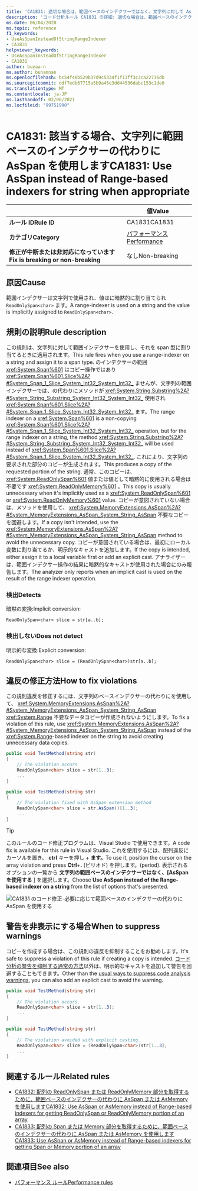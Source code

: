 ```yaml
---
title: 'CA1831: 適切な場合は、範囲ベースのインデクサーではなく、文字列に対して AsSpan を使用します (コード分析)'
description: 'コード分析ルール CA1831 の詳細: 適切な場合は、範囲ベースのインデクサーではなく AsSpan を使用します。'
ms.date: 06/04/2020
ms.topic: reference
f1_keywords:
- UseAsSpanInsteadOfStringRangeIndexer
- CA1831
helpviewer_keywords:
- UseAsSpanInsteadOfStringRangeIndexer
- CA1831
author: buyaa-n
ms.author: bunamnan
ms.openlocfilehash: bc54f48b529b37d9c5334f1f13ff3c3ca22736db
ms.sourcegitcommit: ddf7edb67715a5b9a45e3dd44536dabc153c1de0
ms.translationtype: MT
ms.contentlocale: ja-JP
ms.lasthandoff: 02/06/2021
ms.locfileid: "99751990"
---
```

# <a name="ca1831-use-asspan-instead-of-range-based-indexers-for-string-when-appropriate"></a><span data-ttu-id="13715-103">CA1831: 該当する場合、文字列に範囲ベースのインデクサーの代わりに AsSpan を使用します</span><span class="sxs-lookup"><span data-stu-id="13715-103">CA1831: Use AsSpan instead of Range-based indexers for string when appropriate</span></span>

| | <span data-ttu-id="13715-104">値</span><span class="sxs-lookup"><span data-stu-id="13715-104">Value</span></span> |
|-|-|
| <span data-ttu-id="13715-105">**ルール ID**</span><span class="sxs-lookup"><span data-stu-id="13715-105">**Rule ID**</span></span> |<span data-ttu-id="13715-106">CA1831</span><span class="sxs-lookup"><span data-stu-id="13715-106">CA1831</span></span>|
| <span data-ttu-id="13715-107">**カテゴリ**</span><span class="sxs-lookup"><span data-stu-id="13715-107">**Category**</span></span> |[<span data-ttu-id="13715-108">パフォーマンス</span><span class="sxs-lookup"><span data-stu-id="13715-108">Performance</span></span>](performance-warnings.md)|
| <span data-ttu-id="13715-109">**修正が中断または非対応になっています**</span><span class="sxs-lookup"><span data-stu-id="13715-109">**Fix is breaking or non-breaking**</span></span> |<span data-ttu-id="13715-110">なし</span><span class="sxs-lookup"><span data-stu-id="13715-110">Non-breaking</span></span>|

## <a name="cause"></a><span data-ttu-id="13715-111">原因</span><span class="sxs-lookup"><span data-stu-id="13715-111">Cause</span></span>

<span data-ttu-id="13715-112">範囲インデクサーは文字列で使用され、値はに暗黙的に割り当てられ `ReadOnlySpan<char>` ます。</span><span class="sxs-lookup"><span data-stu-id="13715-112">A range-indexer is used on a string and the value is implicitly assigned to `ReadOnlySpan<char>`.</span></span>

## <a name="rule-description"></a><span data-ttu-id="13715-113">規則の説明</span><span class="sxs-lookup"><span data-stu-id="13715-113">Rule description</span></span>

<span data-ttu-id="13715-114">この規則は、文字列に対して範囲インデクサーを使用し、それを span 型に割り当てるときに適用されます。</span><span class="sxs-lookup"><span data-stu-id="13715-114">This rule fires when you use a range-indexer on a string and assign it to a span type.</span></span> <span data-ttu-id="13715-115">のインデクサーの範囲 <xref:System.Span%601> はコピー操作ではあり <xref:System.Span%601.Slice%2A?#System_Span_1_Slice_System_Int32_System_Int32_> ませんが、文字列の範囲インデクサーでは、の代わりにメソッドが <xref:System.String.Substring%2A?#System_String_Substring_System_Int32_System_Int32_> 使用され <xref:System.Span%601.Slice%2A?#System_Span_1_Slice_System_Int32_System_Int32_> ます。</span><span class="sxs-lookup"><span data-stu-id="13715-115">The range indexer on a <xref:System.Span%601> is a non-copying <xref:System.Span%601.Slice%2A?#System_Span_1_Slice_System_Int32_System_Int32_> operation, but for the range indexer on a string, the method <xref:System.String.Substring%2A?#System_String_Substring_System_Int32_System_Int32_> will be used instead of <xref:System.Span%601.Slice%2A?#System_Span_1_Slice_System_Int32_System_Int32_>.</span></span> <span data-ttu-id="13715-116">これにより、文字列の要求された部分のコピーが生成されます。</span><span class="sxs-lookup"><span data-stu-id="13715-116">This produces a copy of the requested portion of the string.</span></span> <span data-ttu-id="13715-117">通常、このコピーは、 <xref:System.ReadOnlySpan%601> 値または値として暗黙的に使用される場合は不要です <xref:System.ReadOnlyMemory%601> 。</span><span class="sxs-lookup"><span data-stu-id="13715-117">This copy is usually unnecessary when it's implicitly used as a <xref:System.ReadOnlySpan%601> or <xref:System.ReadOnlyMemory%601> value.</span></span> <span data-ttu-id="13715-118">コピーが意図されていない場合は、メソッドを使用して、 <xref:System.MemoryExtensions.AsSpan%2A?#System_MemoryExtensions_AsSpan_System_String_AsSpan> 不要なコピーを回避します。</span><span class="sxs-lookup"><span data-stu-id="13715-118">If a copy isn't intended, use the <xref:System.MemoryExtensions.AsSpan%2A?#System_MemoryExtensions_AsSpan_System_String_AsSpan> method to avoid the unnecessary copy.</span></span> <span data-ttu-id="13715-119">コピーが意図されている場合は、最初にローカル変数に割り当てるか、明示的なキャストを追加します。</span><span class="sxs-lookup"><span data-stu-id="13715-119">If the copy is intended, either assign it to a local variable first or add an explicit cast.</span></span> <span data-ttu-id="13715-120">アナライザーは、範囲インデクサー操作の結果に暗黙的なキャストが使用された場合にのみ報告します。</span><span class="sxs-lookup"><span data-stu-id="13715-120">The analyzer only reports when an implicit cast is used on the result of the range indexer operation.</span></span>

### <a name="detects"></a><span data-ttu-id="13715-121">検出</span><span class="sxs-lookup"><span data-stu-id="13715-121">Detects</span></span>

<span data-ttu-id="13715-122">暗黙の変換:</span><span class="sxs-lookup"><span data-stu-id="13715-122">Implicit conversion:</span></span>

`ReadOnlySpan<char> slice = str[a..b];`

### <a name="does-not-detect"></a><span data-ttu-id="13715-123">検出しない</span><span class="sxs-lookup"><span data-stu-id="13715-123">Does not detect</span></span>

<span data-ttu-id="13715-124">明示的な変換:</span><span class="sxs-lookup"><span data-stu-id="13715-124">Explicit conversion:</span></span>

`ReadOnlySpan<char> slice = (ReadOnlySpan<char>)str[a..b];`

## <a name="how-to-fix-violations"></a><span data-ttu-id="13715-125">違反の修正方法</span><span class="sxs-lookup"><span data-stu-id="13715-125">How to fix violations</span></span>

<span data-ttu-id="13715-126">この規則違反を修正するには、文字列のベースインデクサーの代わりにを使用して、 <xref:System.MemoryExtensions.AsSpan%2A?#System_MemoryExtensions_AsSpan_System_String_AsSpan> <xref:System.Range> 不要なデータコピーが作成されないようにします。</span><span class="sxs-lookup"><span data-stu-id="13715-126">To fix a violation of this rule, use <xref:System.MemoryExtensions.AsSpan%2A?#System_MemoryExtensions_AsSpan_System_String_AsSpan> instead of the <xref:System.Range>-based indexer on the string to avoid creating unnecessary data copies.</span></span>

```csharp
public void TestMethod(string str)
{
    // The violation occurs
    ReadOnlySpan<char> slice = str[1..3];
    ...
}
```

```csharp
public void TestMethod(string str)
{
    // The violation fixed with AsSpan extension method
    ReadOnlySpan<char> slice = str.AsSpan()[1..3];
    ...
}
```

> [!TIP]
> <span data-ttu-id="13715-127">このルールのコード修正プログラムは、Visual Studio で使用できます。</span><span class="sxs-lookup"><span data-stu-id="13715-127">A code fix is available for this rule in Visual Studio.</span></span> <span data-ttu-id="13715-128">これを使用するには、配列違反にカーソルを置き、 **ctrl** キーを押し + **ます。**</span><span class="sxs-lookup"><span data-stu-id="13715-128">To use it, position the cursor on the array violation and press **Ctrl**+**.**</span></span> <span data-ttu-id="13715-129">(ピリオド) を押します。</span><span class="sxs-lookup"><span data-stu-id="13715-129">(period).</span></span> <span data-ttu-id="13715-130">表示されるオプションの一覧から **文字列の範囲ベースのインデクサーではなく、[AsSpan を使用する** ] を選択します。</span><span class="sxs-lookup"><span data-stu-id="13715-130">Choose **Use AsSpan instead of the Range-based indexer on a string** from the list of options that's presented.</span></span>
>
> ![CA1831 のコード修正-必要に応じて範囲ベースのインデクサーの代わりに AsSpan を使用する](media/ca1831_codefix.png)

## <a name="when-to-suppress-warnings"></a><span data-ttu-id="13715-132">警告を非表示にする場合</span><span class="sxs-lookup"><span data-stu-id="13715-132">When to suppress warnings</span></span>

<span data-ttu-id="13715-133">コピーを作成する場合は、この規則の違反を抑制することをお勧めします。</span><span class="sxs-lookup"><span data-stu-id="13715-133">It's safe to suppress a violation of this rule if creating a copy is intended.</span></span> <span data-ttu-id="13715-134">[コード分析の警告を抑制する通常の方法](/visualstudio/code-quality/use-roslyn-analyzers#suppress-violations)以外は、明示的なキャストを追加して警告を回避することもできます。</span><span class="sxs-lookup"><span data-stu-id="13715-134">Other than the [usual ways to suppress code analysis warnings](/visualstudio/code-quality/use-roslyn-analyzers#suppress-violations), you can also add an explicit cast to avoid the warning.</span></span>

```csharp
public void TestMethod(string str)
{
    // The violation occurs.
    ReadOnlySpan<char> slice = str[1..3];
    ...
}
```

```csharp
public void TestMethod(string str)
{
    // The violation avoided with explicit casting.
    ReadOnlySpan<char> slice = (ReadOnlySpan<char>)str[1..3];
    ...
}
```

## <a name="related-rules"></a><span data-ttu-id="13715-135">関連するルール</span><span class="sxs-lookup"><span data-stu-id="13715-135">Related rules</span></span>

- [<span data-ttu-id="13715-136">CA1832: 配列の ReadOnlySpan または ReadOnlyMemory 部分を取得するために、範囲ベースのインデクサーの代わりに AsSpan または AsMemory を使用します</span><span class="sxs-lookup"><span data-stu-id="13715-136">CA1832: Use AsSpan or AsMemory instead of Range-based indexers for getting ReadOnlySpan or ReadOnlyMemory portion of an array</span></span>](ca1832.md)
- [<span data-ttu-id="13715-137">CA1833: 配列の Span または Memory 部分を取得するために、範囲ベースのインデクサーの代わりに AsSpan または AsMemory を使用します</span><span class="sxs-lookup"><span data-stu-id="13715-137">CA1833: Use AsSpan or AsMemory instead of Range-based indexers for getting Span or Memory portion of an array</span></span>](ca1833.md)

## <a name="see-also"></a><span data-ttu-id="13715-138">関連項目</span><span class="sxs-lookup"><span data-stu-id="13715-138">See also</span></span>

- [<span data-ttu-id="13715-139">パフォーマンス ルール</span><span class="sxs-lookup"><span data-stu-id="13715-139">Performance rules</span></span>](performance-warnings.md)
